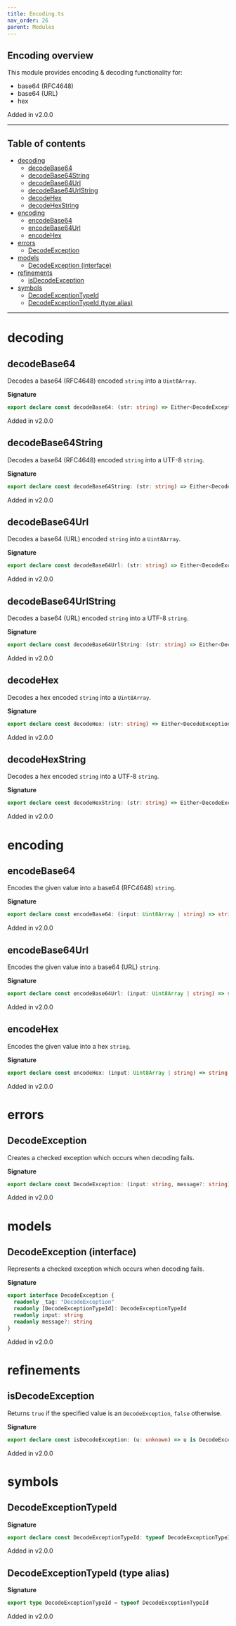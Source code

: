 ```yaml
---
title: Encoding.ts
nav_order: 26
parent: Modules
---
```


## Encoding overview

This module provides encoding & decoding functionality for:

- base64 (RFC4648)
- base64 (URL)
- hex

Added in v2.0.0

---

<h2 class="text-delta">Table of contents</h2>

- [decoding](#decoding)
  - [decodeBase64](#decodebase64)
  - [decodeBase64String](#decodebase64string)
  - [decodeBase64Url](#decodebase64url)
  - [decodeBase64UrlString](#decodebase64urlstring)
  - [decodeHex](#decodehex)
  - [decodeHexString](#decodehexstring)
- [encoding](#encoding)
  - [encodeBase64](#encodebase64)
  - [encodeBase64Url](#encodebase64url)
  - [encodeHex](#encodehex)
- [errors](#errors)
  - [DecodeException](#decodeexception)
- [models](#models)
  - [DecodeException (interface)](#decodeexception-interface)
- [refinements](#refinements)
  - [isDecodeException](#isdecodeexception)
- [symbols](#symbols)
  - [DecodeExceptionTypeId](#decodeexceptiontypeid)
  - [DecodeExceptionTypeId (type alias)](#decodeexceptiontypeid-type-alias)

---

# decoding

## decodeBase64

Decodes a base64 (RFC4648) encoded `string` into a `Uint8Array`.

**Signature**

```ts
export declare const decodeBase64: (str: string) => Either<DecodeException, Uint8Array>
```

Added in v2.0.0

## decodeBase64String

Decodes a base64 (RFC4648) encoded `string` into a UTF-8 `string`.

**Signature**

```ts
export declare const decodeBase64String: (str: string) => Either<DecodeException, string>
```

Added in v2.0.0

## decodeBase64Url

Decodes a base64 (URL) encoded `string` into a `Uint8Array`.

**Signature**

```ts
export declare const decodeBase64Url: (str: string) => Either<DecodeException, Uint8Array>
```

Added in v2.0.0

## decodeBase64UrlString

Decodes a base64 (URL) encoded `string` into a UTF-8 `string`.

**Signature**

```ts
export declare const decodeBase64UrlString: (str: string) => Either<DecodeException, string>
```

Added in v2.0.0

## decodeHex

Decodes a hex encoded `string` into a `Uint8Array`.

**Signature**

```ts
export declare const decodeHex: (str: string) => Either<DecodeException, Uint8Array>
```

Added in v2.0.0

## decodeHexString

Decodes a hex encoded `string` into a UTF-8 `string`.

**Signature**

```ts
export declare const decodeHexString: (str: string) => Either<DecodeException, string>
```

Added in v2.0.0

# encoding

## encodeBase64

Encodes the given value into a base64 (RFC4648) `string`.

**Signature**

```ts
export declare const encodeBase64: (input: Uint8Array | string) => string
```

Added in v2.0.0

## encodeBase64Url

Encodes the given value into a base64 (URL) `string`.

**Signature**

```ts
export declare const encodeBase64Url: (input: Uint8Array | string) => string
```

Added in v2.0.0

## encodeHex

Encodes the given value into a hex `string`.

**Signature**

```ts
export declare const encodeHex: (input: Uint8Array | string) => string
```

Added in v2.0.0

# errors

## DecodeException

Creates a checked exception which occurs when decoding fails.

**Signature**

```ts
export declare const DecodeException: (input: string, message?: string) => DecodeException
```

Added in v2.0.0

# models

## DecodeException (interface)

Represents a checked exception which occurs when decoding fails.

**Signature**

```ts
export interface DecodeException {
  readonly _tag: "DecodeException"
  readonly [DecodeExceptionTypeId]: DecodeExceptionTypeId
  readonly input: string
  readonly message?: string
}
```

Added in v2.0.0

# refinements

## isDecodeException

Returns `true` if the specified value is an `DecodeException`, `false` otherwise.

**Signature**

```ts
export declare const isDecodeException: (u: unknown) => u is DecodeException
```

Added in v2.0.0

# symbols

## DecodeExceptionTypeId

**Signature**

```ts
export declare const DecodeExceptionTypeId: typeof DecodeExceptionTypeId
```

Added in v2.0.0

## DecodeExceptionTypeId (type alias)

**Signature**

```ts
export type DecodeExceptionTypeId = typeof DecodeExceptionTypeId
```

Added in v2.0.0
